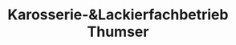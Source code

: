 ---
title: "Karosserie-&Lackierfachbetrieb Thumser"
url: /schoenwald/karosserie-undlackierfachbetrieb-thumser/
shop: Autowerkstatt
---